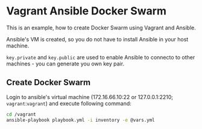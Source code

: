# Vagrant Ansible Docker Swarm

This is an example, how to create Docker Swarm using Vagrant and Ansible.

Ansible's VM is created, so you do not have to install Ansible in your host machine.

`key.private` and `key.public` are used to enable Ansible to connecto to other machines - you can generate you own key pair.

## Create Docker Swarm

Login to ansible's virtual machine (172.16.66.10:22 or 127.0.0.1:2210; `vagrant`:`vagrant`) and execute following command:
```sh
cd /vagrant
ansible-playbook playbook.yml -i inventory -e @vars.yml
```
